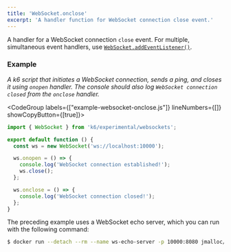 ```yaml
---
title: 'WebSocket.onclose'
excerpt: 'A handler function for WebSocket connection close event.'
---
```


A handler for a WebSocket connection `close` event.
For multiple, simultaneous event handlers, use [`WebSocket.addEventListener()`](/javascript-api/k6-experimental/websockets/websocket/websocket-addeventlistener).

### Example

_A k6 script that initiates a WebSocket connection, sends a ping, and closes it using `onopen` handler.
The console should also log `WebSocket connection closed` from the `onclose` handler._

<CodeGroup labels={["example-websocket-onclose.js"]} lineNumbers={[]} showCopyButton={[true]}>

```javascript
import { WebSocket } from 'k6/experimental/websockets';

export default function () {
  const ws = new WebSocket('ws://localhost:10000');

  ws.onopen = () => {
    console.log('WebSocket connection established!');
    ws.close();
  };

  ws.onclose = () => {
    console.log('WebSocket connection closed!');
  };
}
```

</CodeGroup>

The preceding example uses a WebSocket echo server, which you can run with the following command:

<CodeGroup>

```bash
$ docker run --detach --rm --name ws-echo-server -p 10000:8080 jmalloc/echo-server
```
</CodeGroup>